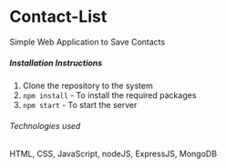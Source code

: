 # Contact-List
Simple Web Application to Save Contacts

##### Installation Instructions
1. Clone the repository to the system
2. `npm install` - To install the required packages
3. `npm start` - To start the server

###### Technologies used
HTML, CSS, JavaScript, nodeJS, ExpressJS, MongoDB
